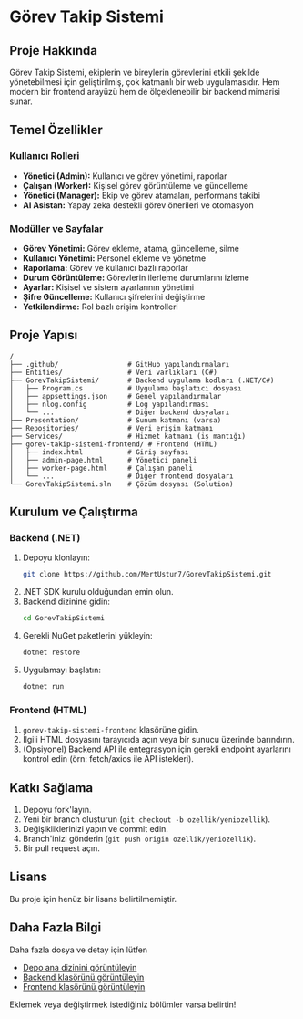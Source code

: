 # Görev Takip Sistemi

## Proje Hakkında
Görev Takip Sistemi, ekiplerin ve bireylerin görevlerini etkili şekilde yönetebilmesi için geliştirilmiş, çok katmanlı bir web uygulamasıdır. Hem modern bir frontend arayüzü hem de ölçeklenebilir bir backend mimarisi sunar.

## Temel Özellikler

### Kullanıcı Rolleri
- **Yönetici (Admin):** Kullanıcı ve görev yönetimi, raporlar
- **Çalışan (Worker):** Kişisel görev görüntüleme ve güncelleme
- **Yönetici (Manager):** Ekip ve görev atamaları, performans takibi
- **AI Asistan:** Yapay zeka destekli görev önerileri ve otomasyon

### Modüller ve Sayfalar
- **Görev Yönetimi:** Görev ekleme, atama, güncelleme, silme
- **Kullanıcı Yönetimi:** Personel ekleme ve yönetme
- **Raporlama:** Görev ve kullanıcı bazlı raporlar
- **Durum Görüntüleme:** Görevlerin ilerleme durumlarını izleme
- **Ayarlar:** Kişisel ve sistem ayarlarının yönetimi
- **Şifre Güncelleme:** Kullanıcı şifrelerini değiştirme
- **Yetkilendirme:** Rol bazlı erişim kontrolleri

## Proje Yapısı

```
/
├── .github/                 # GitHub yapılandırmaları
├── Entities/                # Veri varlıkları (C#)
├── GorevTakipSistemi/       # Backend uygulama kodları (.NET/C#)
│   ├── Program.cs           # Uygulama başlatıcı dosyası
│   ├── appsettings.json     # Genel yapılandırmalar
│   ├── nlog.config          # Log yapılandırması
│   └── ...                  # Diğer backend dosyaları
├── Presentation/            # Sunum katmanı (varsa)
├── Repositories/            # Veri erişim katmanı
├── Services/                # Hizmet katmanı (iş mantığı)
├── gorev-takip-sistemi-frontend/ # Frontend (HTML)
│   ├── index.html           # Giriş sayfası
│   ├── admin-page.html      # Yönetici paneli
│   ├── worker-page.html     # Çalışan paneli
│   └── ...                  # Diğer frontend dosyaları
└── GorevTakipSistemi.sln    # Çözüm dosyası (Solution)
```

## Kurulum ve Çalıştırma

### Backend (.NET)
1. Depoyu klonlayın:
    ```bash
    git clone https://github.com/MertUstun7/GorevTakipSistemi.git
    ```
2. .NET SDK kurulu olduğundan emin olun.
3. Backend dizinine gidin:
    ```bash
    cd GorevTakipSistemi
    ```
4. Gerekli NuGet paketlerini yükleyin:
    ```bash
    dotnet restore
    ```
5. Uygulamayı başlatın:
    ```bash
    dotnet run
    ```

### Frontend (HTML)
1. `gorev-takip-sistemi-frontend` klasörüne gidin.
2. İlgili HTML dosyasını tarayıcıda açın veya bir sunucu üzerinde barındırın.
3. (Opsiyonel) Backend API ile entegrasyon için gerekli endpoint ayarlarını kontrol edin (örn: fetch/axios ile API istekleri).

## Katkı Sağlama

1. Depoyu fork'layın.
2. Yeni bir branch oluşturun (`git checkout -b ozellik/yeniozellik`).
3. Değişikliklerinizi yapın ve commit edin.
4. Branch'inizi gönderin (`git push origin ozellik/yeniozellik`).
5. Bir pull request açın.

## Lisans
Bu proje için henüz bir lisans belirtilmemiştir.

## Daha Fazla Bilgi
Daha fazla dosya ve detay için lütfen 
- [Depo ana dizinini görüntüleyin](https://github.com/MertUstun7/GorevTakipSistemi/blob/master/)
- [Backend klasörünü görüntüleyin](https://github.com/MertUstun7/GorevTakipSistemi/tree/master/GorevTakipSistemi)
- [Frontend klasörünü görüntüleyin](https://github.com/MertUstun7/GorevTakipSistemi/tree/master/gorev-takip-sistemi-frontend)

Eklemek veya değiştirmek istediğiniz bölümler varsa belirtin!
